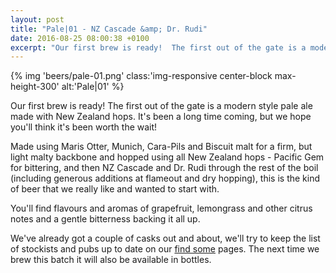 ```yaml
---
layout: post
title: "Pale|01 - NZ Cascade &amp; Dr. Rudi"
date: 2016-08-25 08:00:38 +0100
excerpt: "Our first brew is ready!  The first out of the gate is a modern style pale ale made with New Zealand hops.  It's been a long time coming, but we hope you'll think it's been worth the wait!"
---
```


{% img 'beers/pale-01.png' class:'img-responsive center-block max-height-300' alt:'Pale|01' %}

Our first brew is ready!  The first out of the gate is a modern style
pale ale made with New Zealand hops.  It's been a long time coming, but we
hope you'll think it's been worth the wait!

Made using Maris Otter, Munich, Cara-Pils and Biscuit malt for a firm, but
light malty backbone and hopped using all New Zealand hops - Pacific Gem for
bittering, and then NZ Cascade and Dr. Rudi through the rest of the boil
(including generous additions at flameout and dry hopping), this is the kind of
beer that we really like and wanted to start with.

You'll find flavours and aromas of grapefruit, lemongrass and other citrus
notes and a gentle bitterness backing it all up.

We've already got a couple of casks out and about, we'll try to keep the list
of stockists and pubs up to date on our [find some](/find-some) pages.  The
next time we brew this batch it will also be available in bottles.
